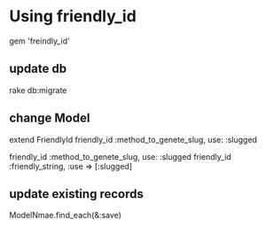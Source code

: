 # Using friendly_id


gem 'freindly_id'

## update db

rake db:migrate

## change Model

extend FriendlyId
friendly_id :method_to_genete_slug, use: :slugged

friendly_id :method_to_genete_slug, use: :slugged
friendly_id :friendly_string, :use => [:slugged]


## update existing records

ModelNmae.find_each(&:save)
